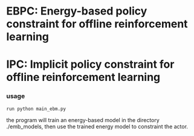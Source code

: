 # EBPC: Energy-based policy constraint for offline reinforcement learning
# IPC: Implicit policy constraint for offline reinforcement learning

### usage
```
run python main_ebm.py
```
the program will train an energy-based model in the directory ./emb_models, then use the trained energy model to constraint the actor.

